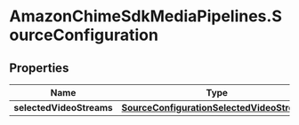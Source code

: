 # AmazonChimeSdkMediaPipelines.SourceConfiguration

## Properties

Name | Type | Description | Notes
------------ | ------------- | ------------- | -------------
**selectedVideoStreams** | [**SourceConfigurationSelectedVideoStreams**](SourceConfigurationSelectedVideoStreams.md) |  | [optional] 


